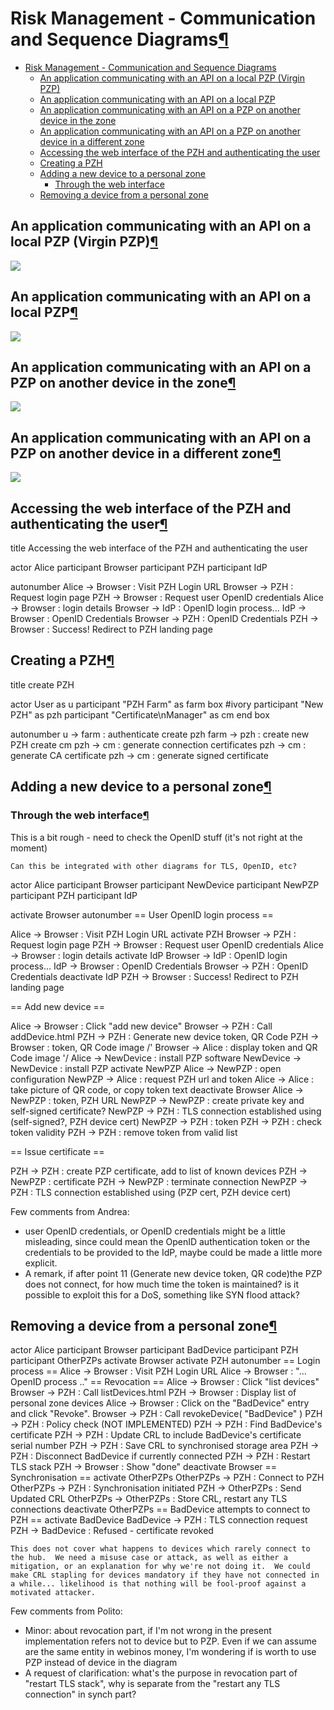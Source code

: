 Risk Management - Communication and Sequence Diagrams[¶](#Risk-Management-Communication-and-Sequence-Diagrams)
==============================================================================================================

-   [Risk Management - Communication and Sequence
    Diagrams](#Risk-Management-Communication-and-Sequence-Diagrams)
    -   [An application communicating with an API on a local PZP (Virgin
        PZP)](#An-application-communicating-with-an-API-on-a-local-PZP-Virgin-PZP)
    -   [An application communicating with an API on a local
        PZP](#An-application-communicating-with-an-API-on-a-local-PZP)
    -   [An application communicating with an API on a PZP on another
        device in the
        zone](#An-application-communicating-with-an-API-on-a-PZP-on-another-device-in-the-zone)
    -   [An application communicating with an API on a PZP on another
        device in a different
        zone](#An-application-communicating-with-an-API-on-a-PZP-on-another-device-in-a-different-zone)
    -   [Accessing the web interface of the PZH and authenticating the
        user](#Accessing-the-web-interface-of-the-PZH-and-authenticating-the-user)
    -   [Creating a PZH](#Creating-a-PZH)
    -   [Adding a new device to a personal
        zone](#Adding-a-new-device-to-a-personal-zone)
        -   [Through the web interface](#Through-the-web-interface)
    -   [Removing a device from a personal
        zone](#Removing-a-device-from-a-personal-zone)

An application communicating with an API on a local PZP (Virgin PZP)[¶](#An-application-communicating-with-an-API-on-a-local-PZP-Virgin-PZP)
--------------------------------------------------------------------------------------------------------------------------------------------

![](1a_virgin_PZP.png)

An application communicating with an API on a local PZP[¶](#An-application-communicating-with-an-API-on-a-local-PZP)
--------------------------------------------------------------------------------------------------------------------

![](1b_virgin_PZP.png)

An application communicating with an API on a PZP on another device in the zone[¶](#An-application-communicating-with-an-API-on-a-PZP-on-another-device-in-the-zone)
--------------------------------------------------------------------------------------------------------------------------------------------------------------------

![](2_PZP_inside_PZ.png)

An application communicating with an API on a PZP on another device in a different zone[¶](#An-application-communicating-with-an-API-on-a-PZP-on-another-device-in-a-different-zone)
------------------------------------------------------------------------------------------------------------------------------------------------------------------------------------

![](3_PZP_outside_PZ.png)

Accessing the web interface of the PZH and authenticating the user[¶](#Accessing-the-web-interface-of-the-PZH-and-authenticating-the-user)
------------------------------------------------------------------------------------------------------------------------------------------

<div class="uml">title Accessing the web interface of the PZH and authenticating the user

actor Alice
participant Browser
participant PZH
participant IdP

autonumber
Alice -> Browser : Visit PZH Login URL
Browser -> PZH : Request login page
PZH -> Browser : Request user OpenID credentials
Alice -> Browser : login details
Browser -> IdP : OpenID login process...
IdP -> Browser : OpenID Credentials
Browser -> PZH : OpenID Credentials
PZH -> Browser : Success! Redirect to PZH landing page</div>

Creating a PZH[¶](#Creating-a-PZH)
----------------------------------

<div class="uml">title create PZH

actor User as u
participant "PZH Farm" as farm
box #ivory
	participant "New PZH" as pzh
	participant "Certificate\nManager" as cm
end box

autonumber
u -> farm : authenticate
create pzh
farm -> pzh : create new PZH
create cm
pzh -> cm : generate connection certificates
pzh -> cm : generate CA certificate
pzh -> cm : generate signed certificate</div>

Adding a new device to a personal zone[¶](#Adding-a-new-device-to-a-personal-zone)
----------------------------------------------------------------------------------

### Through the web interface[¶](#Through-the-web-interface)

This is a bit rough - need to check the OpenID stuff (it's not right at
the moment)

    Can this be integrated with other diagrams for TLS, OpenID, etc?

<div class="uml">actor Alice
participant Browser
participant NewDevice
participant NewPZP
participant PZH
participant IdP

activate Browser
autonumber
== User OpenID login process ==

Alice      -> Browser   : Visit PZH Login URL
activate PZH
Browser    -> PZH       : Request login page
PZH        -> Browser   : Request user OpenID credentials
Alice      -> Browser   : login details
activate IdP
Browser    -> IdP       : OpenID login process...
IdP        -> Browser   : OpenID Credentials
Browser    -> PZH       : OpenID Credentials
deactivate IdP
PZH        -> Browser   : Success! Redirect to PZH landing page

== Add new device ==

Alice      -> Browser   : Click "add new device"
Browser    -> PZH       : Call addDevice.html
PZH        -> PZH       : Generate new device token, QR Code
PZH        -> Browser   : token, QR Code image
/' Browser    -> Alice     : display token and QR Code image '/
Alice      -> NewDevice : install PZP software
NewDevice  -> NewDevice : install PZP
activate NewPZP
Alice      -> NewPZP    : open configuration
NewPZP     -> Alice     : request PZH url and token
Alice      -> Alice     : take picture of QR code, or copy token text
deactivate Browser
Alice      -> NewPZP    : token, PZH URL
NewPZP     -> NewPZP    : create private key and self-signed certificate?
NewPZP     -> PZH       : TLS connection established using (self-signed?, PZH device cert)
NewPZP     -> PZH       : token
PZH        -> PZH       : check token validity
PZH        -> PZH       : remove token from valid list

== Issue certificate ==

PZH        -> PZH       : create PZP certificate, add to list of known devices
PZH        -> NewPZP    : certificate
PZH        -> NewPZP    : terminate connection
NewPZP     -> PZH       : TLS connection established using (PZP cert, PZH device cert)</div>

Few comments from Andrea:

-   user OpenID credentials, or OpenID credentials might be a little
    misleading, since could mean the OpenID authentication token or the
    credentials to be provided to the IdP, maybe could be made a little
    more explicit.
-   A remark, if after point 11 (Generate new device token, QR code)the
    PZP does not connect, for how much time the token is maintained? is
    it possible to exploit this for a DoS, something like SYN flood
    attack?

Removing a device from a personal zone[¶](#Removing-a-device-from-a-personal-zone)
----------------------------------------------------------------------------------

<div class="uml">actor Alice
participant Browser
participant BadDevice
participant PZH
participant OtherPZPs
activate Browser
activate PZH
autonumber
== Login process ==
Alice -> Browser :  Visit PZH Login URL
Alice -> Browser : "... OpenID process .."
== Revocation ==
Alice      -> Browser   : Click "list devices"
Browser    -> PZH       : Call listDevices.html
PZH        -> Browser   : Display list of personal zone devices
Alice      -> Browser   : Click on the "BadDevice" entry and click "Revoke".
Browser    -> PZH       : Call revokeDevice( "BadDevice" ) 
PZH        -> PZH       : Policy check (NOT IMPLEMENTED)
PZH        -> PZH       : Find BadDevice's certificate
PZH        -> PZH       : Update CRL to include BadDevice's certificate serial number
PZH        -> PZH       : Save CRL to synchronised storage area
PZH        -> PZH       : Disconnect BadDevice if currently connected
PZH        -> PZH       : Restart TLS stack
PZH        -> Browser   : Show "done" 
deactivate Browser
== Synchronisation ==
activate OtherPZPs
OtherPZPs  -> PZH       : Connect to PZH 
OtherPZPs  -> PZH       : Synchronisation initiated
PZH        -> OtherPZPs : Send Updated CRL
OtherPZPs  -> OtherPZPs : Store CRL, restart any TLS connections
deactivate OtherPZPs
== BadDevice attempts to connect to PZH ==
activate BadDevice
BadDevice  -> PZH       : TLS connection request
PZH        -> BadDevice : Refused - certificate revoked</div>

    This does not cover what happens to devices which rarely connect to the hub.  We need a misuse case or attack, as well as either a mitigation, or an explanation for why we're not doing it.  We could make CRL stapling for devices mandatory if they have not connected in a while... likelihood is that nothing will be fool-proof against a motivated attacker.

Few comments from Polito:

-   Minor: about revocation part, if I'm not wrong in the present
    implementation refers not to device but to PZP. Even if we can
    assume are the same entity in webinos money, I'm wondering if is
    worth to use PZP instead of device in the diagram
-   A request of clarification: what's the purpose in revocation part of
    "restart TLS stack", why is separate from the "restart any TLS
    connection" in synch part?

